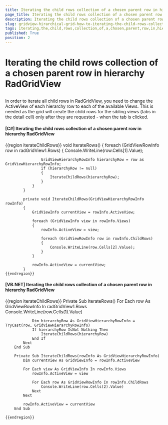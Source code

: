 ```yaml
---
title: Iterating the child rows collection of a chosen parent row in hierarchy RadGridView
page_title: Iterating the child rows collection of a chosen parent row in hierarchy RadGridView
description: Iterating the child rows collection of a chosen parent row in hierarchy RadGridView
slug: gridview-hirarchical-grid-how-to-iterating-the-child-rows-collection-of-a-chosen-parent-row
tags: iterating,the,child,rows,collection,of,a,chosen,parent,row,in,hierarchy,radgridview
published: True
position: 2
---
```


# Iterating the child rows collection of a chosen parent row in hierarchy RadGridView



## 

In order to iterate all child rows in RadGridView, you need to change the ActiveView of each hierarchy row to
          each of the available Views. This is needed as the grid will create the child rows for the sibling views
          (tabs in the detail cell) only after they are requested - when the tab is clicked.
        

#### __[C#] Iterating the child rows collection of a chosen parent row in hierarchy RadGridView__

{{region iterateChildRows}}
	        void IterateRows()
	        {
	            foreach (GridViewRowInfo row in radGridView1.Rows)
	            {
	                Console.WriteLine(row.Cells[1].Value);
	
	                GridViewHierarchyRowInfo hierarchyRow = row as GridViewHierarchyRowInfo;
	                if (hierarchyRow != null)
	                {
	                    IterateChildRows(hierarchyRow);
	                }
	            }
	        }
	
	        private void IterateChildRows(GridViewHierarchyRowInfo rowInfo)
	        {
	            GridViewInfo currentView = rowInfo.ActiveView;
	
	            foreach (GridViewInfo view in rowInfo.Views)
	            {
	                rowInfo.ActiveView = view;
	
	                foreach (GridViewRowInfo row in rowInfo.ChildRows)
	                {
	                    Console.WriteLine(row.Cells[2].Value);
	                }
	            }
	
	            rowInfo.ActiveView = currentView;
	        }
	{{endregion}}



#### __[VB.NET] Iterating the child rows collection of a chosen parent row in hierarchy RadGridView__

{{region iterateChildRows}}
	    Private Sub IterateRows()
	        For Each row As GridViewRowInfo In radGridView1.Rows
	            Console.WriteLine(row.Cells(1).Value)
	
	            Dim hierarchyRow As GridViewHierarchyRowInfo = TryCast(row, GridViewHierarchyRowInfo)
	            If hierarchyRow IsNot Nothing Then
	                IterateChildRows(hierarchyRow)
	            End If
	        Next
	    End Sub
	
	    Private Sub IterateChildRows(rowInfo As GridViewHierarchyRowInfo)
	        Dim currentView As GridViewInfo = rowInfo.ActiveView
	
	        For Each view As GridViewInfo In rowInfo.Views
	            rowInfo.ActiveView = view
	
	            For Each row As GridViewRowInfo In rowInfo.ChildRows
	                Console.WriteLine(row.Cells(2).Value)
	            Next
	        Next
	
	        rowInfo.ActiveView = currentView
	    End Sub
	
	{{endregion}}




